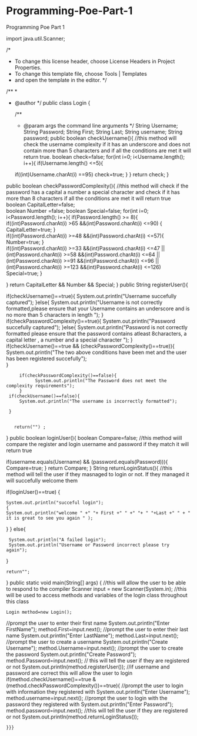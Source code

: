 # Programming-Poe-Part-1
Programming Poe Part 1




import java.util.Scanner;


/*
 * To change this license header, choose License Headers in Project Properties.
 * To change this template file, choose Tools | Templates
 * and open the template in the editor.
 */

/**
 *
 * @author 
 */
public class Login {

    /**
     * @param args the command line arguments
     */
String Username;
String Password;
String First;
String Last;
String username;
String password;
public boolean checkUsername(){
    //this method will check the username complexity if it has an underscore and does not contain more than 5 characters and if all the conditions are met it will return true.
   boolean check=false;
    for(int i=0; i<Username.length(); i++){
   if(Username.length() <=5){
       
   if((int)Username.charAt(i) ==95)
       check=true;
   }
    }
    return check;
}

   
 
public boolean checkPasswordComplexity(){
    //this method will check if the password has a capital a number a special character and check if it has more than 8 characters if all the conditions are met it will return true
  boolean CapitalLetter=false;  
  boolean Number =false;
  boolean Special=false;
 for(int i=0; i<Password.length(); i++){
   if(Password.length() >= 8){ 
   if((int)Password.charAt(i) >65 &&(int)Password.charAt(i) <=90) {
       CapitalLetter=true;
   }  
  if((int)Password.charAt(i) >=48 &&(int)Password.charAt(i) <=57){
       Number=true;
               }          
   if((int)Password.charAt(i) >=33 &&(int)Password.charAt(i) <=47 || (int)Password.charAt(i) >=58 &&(int)Password.charAt(i) <=64 || (int)Password.charAt(i) >=91 &&(int)Password.charAt(i) <=96 || (int)Password.charAt(i) >=123 &&(int)Password.charAt(i) <=126)   
          Special=true;
   }

       
   }
return CapitalLetter && Number && Special;
}
public String registerUser(){
 
  if(checkUsername()==true){
           System.out.println("Username succefully captured");
       }else{
           System.out.println("Username is not correctly formatted,please ensure that your Username contains an underscore and is no more than 5 characters in length ");
       }   
       if(checkPasswordComplexity()==true){
           System.out.println("Password succefully captured");
       }else{
           System.out.println("Password is not correctly formatted please ensure that the password contains atleast 8characters, a capital letter , a number and a special character ");
       }
           if(checkUsername()==true && (checkPasswordComplexity()==true)){
         System.out.println("The two above conditions have been met and the user has been registered succefully");  
}
       
         if(checkPasswordComplexity()==false){
               System.out.println("The Password does not meet the complexity requirements");      
         }
     if(checkUsername()==false){
         System.out.println("The username is incorrectly formatted");
         
     }
      

       return("") ;

}
public boolean loginUser(){
 boolean Compare=false;
//this method wiill compare the register and login username and password if they match it will return true 
   
 if(username.equals(Username) && (password.equals(Password))){
     Compare=true;
 }
    return Compare;
}
String returnLoginStatus(){
    //this method will tell the user if they masnaged to login or not. If they managed it will succefully welcome them
         
     
if(loginUser()==true) {
    
    
    System.out.println("succeful login");
    {
    System.out.println("welcome " +" "+ First +" " +" "+ " "+Last +" " + " it is great to see you again " );
}
}
else{

     System.out.println("A failed login"); 
     System.out.println("Username or Password incorrect please try again");
            
}  
     

    return"";
} 
    public static void main(String[] args) {
        //this will allow the user to be able to respond to the compiler
            Scanner input = new Scanner(System.in);
    //this will be used to access methods and variables of the login class throughout this class

    Login method=new Login();

  //prompt the user to enter their first name
     System.out.println("Enter FirstName");
      method.First=input.next();
      //prompt the user to enter their last name
      System.out.println("Enter LastName");
      method.Last=input.next();
      //prompt the user to create a username
      System.out.println("Create Username");
      method.Username=input.next();
      //prompt the user to create the password
      System.out.println("Create  Password");
      method.Password=input.next();
      // this will tell the user if they are registered or not
     System.out.println(method.registerUser());
     //if username and password are correct this will allow the user to login 
      if(method.checkUsername()==true & (method.checkPasswordComplexity())==true){
          //prompt the user to login with information they registered with
                  System.out.println("Enter Username");
     method.username=input.next();
     //prompt the user to login with the password they registered with
       System.out.println("Enter Password");
       method.password=input.next();
      //this will tell the user if they are registered or not
      System.out.println(method.returnLoginStatus()); 
     
   
    }}}






